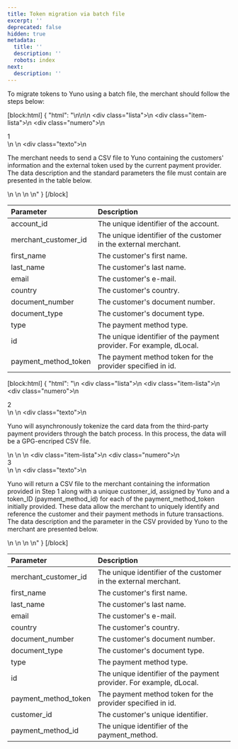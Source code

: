 ```yaml
---
title: Token migration via batch file
excerpt: ''
deprecated: false
hidden: true
metadata:
  title: ''
  description: ''
  robots: index
next:
  description: ''
---
```

To migrate tokens to Yuno using a batch file, the merchant should follow the steps below:

[block:html]
{
  "html": "<style>\n  .lista {\n    display: flex;\n    flex-direction: column;\n    gap: 1rem;\n  }\n\n  .lista .item-lista {\n    display: flex;\n  }\n\n  .lista .item-lista .numero div {\n    margin: 0 5px 0 0;\n    min-width: 20px;\n    text-align: center;\n    padding: 1px;\n    font-size: 0.8rem;\n    background-color: #614ad6;\n    border-radius: 100%;\n    color: #fff;\n  }\n\n  .lista .item-lista .texto p {\n    margin: 0;\n  }\n\n  .checkout-list {\n    margin: 0 !important;\n    padding-left: 1em !important;\n  }\n</style>\n\n<body>\n  <div class=\"lista\">\n    <div class=\"item-lista\">\n      <div class=\"numero\">\n        <div>1</div>\n      </div>\n      <div class=\"texto\">\n        <p>The merchant needs to send a CSV file to Yuno containing the customers' information and the external token used by the current payment provider. The data description and the standard parameters the file must contain are presented in the table below.</p>\n      </div>\n    </div>\n  </div>\n</body>"
}
[/block]



| Parameter            | Description                                                         |
| :------------------- | :------------------------------------------------------------------ |
| account_id           | The unique identifier of the account.                               |
| merchant_customer_id | The unique identifier of the customer in the external merchant.     |
| first_name           | The customer's first name.                                          |
| last_name            | The customer's last name.                                           |
| email                | The customer's e-mail.                                              |
| country              | The customer's country.                                             |
| document_number      | The customer's document number.                                     |
| document_type        | The customer's document type.                                       |
| type                 | The payment method type.                                            |
| id                   | The unique identifier of the payment provider. For example, dLocal. |
| payment_method_token | The payment method token for the provider specified in id.          |

[block:html]
{
  "html": "<body>\n  <div class=\"lista\">\n    <div class=\"item-lista\">\n      <div class=\"numero\">\n        <div>2</div>\n      </div>\n      <div class=\"texto\">\n        <p>Yuno will asynchronously tokenize the card data from the third-party payment providers through the batch process. In this process, the data will be a GPG-encriped CSV file.</p>\n      </div>\n    </div>\n    <div class=\"item-lista\">\n      <div class=\"numero\">\n        <div>3</div>\n      </div>\n      <div class=\"texto\">\n        <p>Yuno will return a CSV file to the merchant containing the information provided in Step 1 along with a unique customer_id, assigned by Yuno and a token_ID (payment_method_id) for each of the payment_method_token initially provided. These data allow the merchant to uniquely identify and reference the customer and their payment methods in future transactions. The data description and the parameter in the CSV provided by Yuno to the merchant are presented below.</p>\n      </div>\n    </div>\n  </div>\n</body>"
}
[/block]



| Parameter            | Description                                                         |
| :------------------- | :------------------------------------------------------------------ |
| merchant_customer_id | The unique identifier of the customer in the external merchant.     |
| first_name           | The customer's first name.                                          |
| last_name            | The customer's last name.                                           |
| email                | The customer's e-mail.                                              |
| country              | The customer's country.                                             |
| document_number      | The customer's document number.                                     |
| document_type        | The customer's document type.                                       |
| type                 | The payment method type.                                            |
| id                   | The unique identifier of the payment provider. For example, dLocal. |
| payment_method_token | The payment method token for the provider specified in id.          |
| customer_id          | The customer's unique identifier.                                   |
| payment_method_id    | The unique identifier of the payment_method.                        |